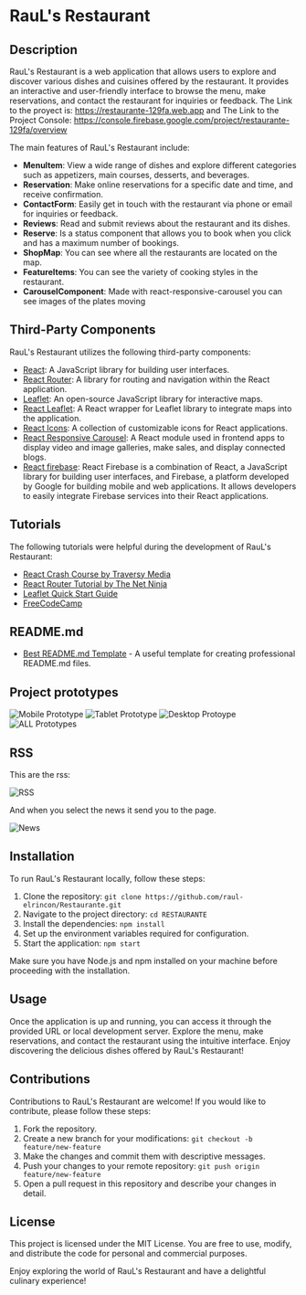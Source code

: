 # RauL's Restaurant

## Description

RauL's Restaurant is a web application that allows users to explore and discover various dishes and cuisines offered by the restaurant. It provides an interactive and user-friendly interface to browse the menu, make reservations, and contact the restaurant for inquiries or feedback.
The Link to the proyect is: https://restaurante-129fa.web.app and 
The Link to the Project Console: https://console.firebase.google.com/project/restaurante-129fa/overview

The main features of RauL's Restaurant include:

- **MenuItem**: View a wide range of dishes and explore different categories such as appetizers, main courses, desserts, and beverages.
- **Reservation**: Make online reservations for a specific date and time, and receive confirmation.
- **ContactForm**: Easily get in touch with the restaurant via phone or email for inquiries or feedback.
- **Reviews**: Read and submit reviews about the restaurant and its dishes.
- **Reserve**: Is a status component that allows you to book when you click and has a maximum number of bookings. 
- **ShopMap**: You can see where all the restaurants are located on the map.
- **FeatureItems**: You can see the variety of cooking styles in the restaurant.
- **CarouselComponent**: Made with react-responsive-carousel you can see images of the plates moving

## Third-Party Components

RauL's Restaurant utilizes the following third-party components:

- [React](https://reactjs.org): A JavaScript library for building user interfaces.
- [React Router](https://reactrouter.com): A library for routing and navigation within the React application.
- [Leaflet](https://leafletjs.com): An open-source JavaScript library for interactive maps.
- [React Leaflet](https://react-leaflet.js.org): A React wrapper for Leaflet library to integrate maps into the application.
- [React Icons](https://react-icons.github.io/react-icons/): A collection of customizable icons for React applications.
- [React Responsive Carousel](https://www.npmjs.com/package/react-responsive-carousel): A React module used in frontend apps to display video and image galleries, make sales, and display connected blogs.
- [React firebase](https://firebase.google.com/?gad=1&gclid=Cj0KCQjwpPKiBhDvARIsACn-gzCtI42MrJYNOoBhLIT7t9UVuX_7grq5eWrCHYMbuReNpJJiCrcyE-4aAgvvEALw_wcB&gclsrc=aw.ds&hl=es-419): React Firebase is a combination of React, a JavaScript library for building user interfaces, and Firebase, a platform developed by Google for building mobile and web applications. It allows developers to easily integrate Firebase services into their React applications.
## Tutorials

The following tutorials were helpful during the development of RauL's Restaurant:

- [React Crash Course by Traversy Media](https://www.youtube.com/watch?v=w7ejDZ8SWv8)
- [React Router Tutorial by The Net Ninja](https://www.youtube.com/watch?v=Law7wfdg_ls)
- [Leaflet Quick Start Guide](https://leafletjs.com/examples/quick-start/)
- [FreeCodeCamp](https://www.youtube.com/watch?v=6Jfk8ic3KVk&t=25923s)

## README.md

- [Best README.md Template](https://github.com/othneildrew/Best-README-Template) - A useful template for creating professional README.md files.

## Project prototypes 

![Mobile Prototype](src/images/Prototipo-movil.png)
![Tablet Prototype](src/images/Prototipo-tablet.png)
![Desktop Protoype](src/images/Prototipo-desktop.png)
![ALL Prototypes](src/images/Todos-prototipos.png)

## RSS 

This are the rss:

![RSS](src/images/Captura%20de%20pantalla%202023-05-19%20192600.png)

And when you select the news it send you to the page.

![News](src/images/Pagina.png)

## Installation

To run RauL's Restaurant locally, follow these steps:

1. Clone the repository: `git clone https://github.com/raul-elrincon/Restaurante.git`
2. Navigate to the project directory: `cd RESTAURANTE`
3. Install the dependencies: `npm install`
4. Set up the environment variables required for configuration.
5. Start the application: `npm start`

Make sure you have Node.js and npm installed on your machine before proceeding with the installation.

## Usage

Once the application is up and running, you can access it through the provided URL or local development server. Explore the menu, make reservations, and contact the restaurant using the intuitive interface. Enjoy discovering the delicious dishes offered by RauL's Restaurant!

## Contributions

Contributions to RauL's Restaurant are welcome! If you would like to contribute, please follow these steps:

1. Fork the repository.
2. Create a new branch for your modifications: `git checkout -b feature/new-feature`
3. Make the changes and commit them with descriptive messages.
4. Push your changes to your remote repository: `git push origin feature/new-feature`
5. Open a pull request in this repository and describe your changes in detail.

## License

This project is licensed under the MIT License. You are free to use, modify, and distribute the code for personal and commercial purposes.

Enjoy exploring the world of RauL's Restaurant and have a delightful culinary experience!

